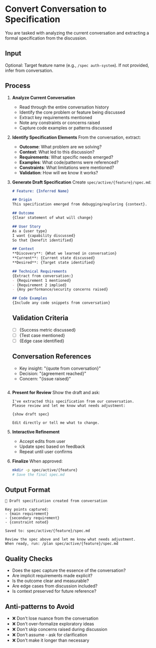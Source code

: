 # Convert Conversation to Specification

You are tasked with analyzing the current conversation and extracting a formal specification from the discussion.

## Input
Optional: Target feature name (e.g., `/spec auth-system`). If not provided, infer from conversation.

## Process

1. **Analyze Current Conversation**
    - Read through the entire conversation history
    - Identify the core problem or feature being discussed
    - Extract key requirements mentioned
    - Note any constraints or concerns raised
    - Capture code examples or patterns discussed

2. **Identify Specification Elements**
   From the conversation, extract:
    - **Outcome**: What problem are we solving?
    - **Context**: What led to this discussion?
    - **Requirements**: What specific needs emerged?
    - **Examples**: What code/patterns were referenced?
    - **Constraints**: What limitations were mentioned?
    - **Validation**: How will we know it works?

3. **Generate Draft Specification**
   Create `spec/active/{feature}/spec.md`:

   ```markdown
   # Feature: {Inferred Name}
   
   ## Origin
   This specification emerged from debugging/exploring {context}.
   
   ## Outcome
   {Clear statement of what will change}
   
   ## User Story
   As a {user type}
   I want {capability discussed}
   So that {benefit identified}
   
   ## Context
   **Discovery**: {What we learned in conversation}
   **Current**: {Current state discussed}
   **Desired**: {Target state identified}
   
   ## Technical Requirements
   {Extract from conversation:}
   - {Requirement 1 mentioned}
   - {Requirement 2 implied}
   - {Any performance/security concerns raised}
   
   ## Code Examples
   {Include any code snippets from conversation}
   ```

   ## Validation Criteria
    - [ ] {Success metric discussed}
    - [ ] {Test case mentioned}
    - [ ] {Edge case identified}

   ## Conversation References
    - Key insight: "{quote from conversation}"
    - Decision: "{agreement reached}"
    - Concern: "{issue raised}"
   ```

4. **Present for Review**
   Show the draft and ask:
   ```
   I've extracted this specification from our conversation.
   Please review and let me know what needs adjustment:
   
   {show draft spec}
   
   Edit directly or tell me what to change.
   ```

5. **Interactive Refinement**
    - Accept edits from user
    - Update spec based on feedback
    - Repeat until user confirms

6. **Finalize**
   When approved:
   ```bash
   mkdir -p spec/active/{feature}
   # Save the final spec.md
   ```

## Output Format
```
📝 Draft specification created from conversation

Key points captured:
- {main requirement}
- {secondary requirement}
- {constraint noted}

Saved to: spec/active/{feature}/spec.md

Review the spec above and let me know what needs adjustment.
When ready, run: /plan spec/active/{feature}/spec.md
```

## Quality Checks
- Does the spec capture the essence of the conversation?
- Are implicit requirements made explicit?
- Is the outcome clear and measurable?
- Are edge cases from discussion included?
- Is context preserved for future reference?

## Anti-patterns to Avoid
- ❌ Don't lose nuance from the conversation
- ❌ Don't over-formalize exploratory ideas
- ❌ Don't skip concerns raised during discussion
- ❌ Don't assume - ask for clarification
- ❌ Don't make it longer than necessary